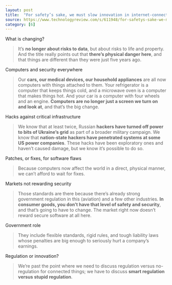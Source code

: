 ```yaml
---
layout: post
title:  "For safety’s sake, we must slow innovation in internet-connected things"
source: https://www.technologyreview.com/s/611948/for-safetys-sake-we-must-slow-innovation-in-internet-connected-things/
category: [6]
---
```


What is changing?

> It’s **no longer about risks to data**, but about risks to life and property. And the title really points out that **there’s physical danger here**, and that things are different than they were just five years ago.

Computers and security everywhere

> Our **cars, our medical devices, our household appliances** are all now computers with things attached to them. Your refrigerator is a computer that keeps things cold, and a microwave oven is a computer that makes things hot. And your car is a computer with four wheels and an engine. **Computers are no longer just a screen we turn on and look at**, and that’s the big change.

Hacks against critical infrastructure

> We know that at least twice, Russian **hackers have turned off power to bits of Ukraine’s grid** as part of a broader military campaign. We know that **nation-state hackers have penetrated systems at some US power companies**. These hacks have been exploratory ones and haven’t caused damage, but we know it’s possible to do so.

Patches, or fixes, for software flaws

> Because computers now affect the world in a direct, physical manner, we can’t afford to wait for fixes.

Markets not rewarding security

> Those standards are there because there’s already strong government regulation in this (aviation) and a few other industries. **In consumer goods, you don’t have that level of safety and security**, and that’s going to have to change. The market right now doesn’t reward secure software at all here.

Government role

> They include flexible standards, rigid rules, and tough liability laws whose penalties are big enough to seriously hurt a company’s earnings.

Regulation or innovation?

> We’re past the point where we need to discuss regulation versus no-regulation for connected things; we have to discuss **smart regulation versus stupid regulation**.
